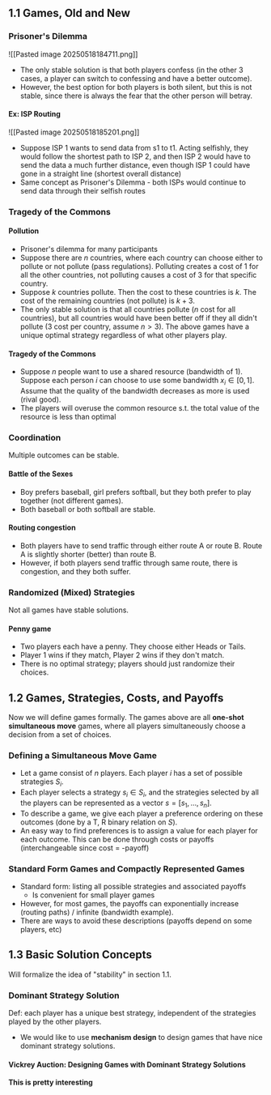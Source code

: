 ## 1.1 Games, Old and New
### Prisoner's Dilemma
![[Pasted image 20250518184711.png]]
- The only stable solution is that both players confess (in the other 3 cases, a player can switch to confessing and have a better outcome).
- However, the best option for both players is both silent, but this is not stable, since there is always the fear that the other person will betray.
#### Ex: ISP Routing
![[Pasted image 20250518185201.png]]
- Suppose ISP 1 wants to send data from s1 to t1. Acting selfishly, they would follow the shortest path to ISP 2, and then ISP 2 would have to send the data a much further distance, even though ISP 1 could have gone in a straight line (shortest overall distance)
- Same concept as Prisoner's Dilemma - both ISPs would continue to send data through their selfish routes
### Tragedy of the Commons
#### Pollution
- Prisoner's dilemma for many participants
- Suppose there are $n$ countries, where each country can choose either to pollute or not pollute (pass regulations). Polluting creates a cost of 1 for all the other countries, not polluting causes a cost of 3 for that specific country.
- Suppose $k$ countries pollute. Then the cost to these countries is $k$. The cost of the remaining countries (not pollute) is $k + 3$. 
- The only stable solution is that all countries pollute ($n$ cost for all countries), but all countries would have been better off if they all didn't pollute ($3$ cost per country, assume $n > 3$).
The above games have a unique optimal strategy regardless of what other players play.
#### Tragedy of the Commons
- Suppose $n$ people want to use a shared resource (bandwidth of 1). Suppose each person $i$ can choose to use some bandwidth $x_i \in [0,1]$. Assume that the quality of the bandwidth decreases as more is used (rival good). 
- The players will overuse the common resource s.t. the total value of the resource is less than optimal
### Coordination
Multiple outcomes can be stable.
#### Battle of the Sexes
 - Boy prefers baseball, girl prefers softball, but they both prefer to play together (not different games).
 - Both baseball or both softball are stable.
#### Routing congestion
- Both players have to send traffic through either route A or route B. Route A is slightly shorter (better) than route B.
- However, if both players send traffic through same route, there is congestion, and they both suffer.
### Randomized (Mixed) Strategies
Not all games have stable solutions.
#### Penny game
- Two players each have a penny. They choose either Heads or Tails.
- Player 1 wins if they match, Player 2 wins if they don't match.
- There is no optimal strategy; players should just randomize their choices.

## 1.2 Games, Strategies, Costs, and Payoffs
Now we will define games formally. The games above are all **one-shot simultaneous move** games, where all players simultaneously choose a decision from a set of choices.
### Defining a Simultaneous Move Game
- Let a game consist of $n$ players. Each player $i$ has a set of possible strategies $S_i$.
- Each player selects a strategy $s_i \in S_i$, and the strategies selected by all the players can be represented as a vector $s = [s_1, \dots, s_n]$. 
- To describe a game, we give each player a preference ordering on these outcomes (done by a T, R binary relation on $S$).
- An easy way to find preferences is to assign a value for each player for each outcome. This can be done through costs or payoffs (interchangeable since cost = -payoff)
### Standard Form Games and Compactly Represented Games
- Standard form: listing all possible strategies and associated payoffs
	- Is convenient for small player games
- However, for most games, the payoffs can  exponentially increase (routing paths) / infinite (bandwidth example).
- There are ways to avoid these descriptions (payoffs depend on some players, etc)
## 1.3 Basic Solution Concepts
Will formalize the idea of "stability" in section 1.1. 
### Dominant Strategy Solution
Def: each player has a unique best strategy, independent of the strategies played by the other players.
- We would like to use **mechanism design** to design games that have nice dominant strategy solutions.
#### Vickrey Auction: Designing Games with Dominant Strategy Solutions
**This is pretty interesting**
